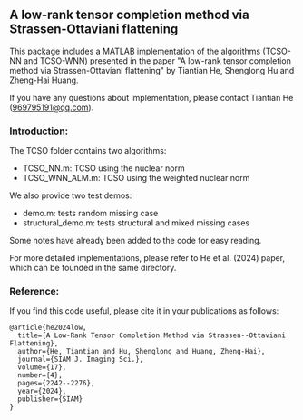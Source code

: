 ## A low-rank tensor completion method via Strassen-Ottaviani flattening

This package includes a MATLAB implementation of the algorithms (TCSO-NN and TCSO-WNN) presented in the paper "A low-rank tensor completion method via Strassen-Ottaviani flattening" by 
Tiantian He, Shenglong Hu and Zheng-Hai Huang.

If you have any questions about implementation, please contact Tiantian He (969795191@qq.com).

### Introduction:
The TCSO folder contains two algorithms:
- TCSO_NN.m: TCSO using the nuclear norm
- TCSO_WNN_ALM.m: TCSO using the weighted nuclear norm

We also provide two test demos:
- demo.m: tests random missing case 
- structural_demo.m: tests structural and mixed missing cases

Some notes have already been added to the code for easy reading.

For more detailed implementations, please refer to He et al. (2024) paper, which can be founded in the same directory.

### Reference:
If you find this code useful, please cite it in your publications as follows:

```
@article{he2024low,
  title={A Low-Rank Tensor Completion Method via Strassen--Ottaviani Flattening},
  author={He, Tiantian and Hu, Shenglong and Huang, Zheng-Hai},
  journal={SIAM J. Imaging Sci.},
  volume={17},
  number={4},
  pages={2242--2276},
  year={2024},
  publisher={SIAM}
}
```
